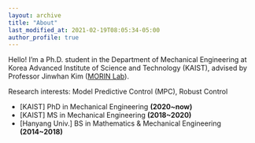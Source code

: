 ```yaml
---
layout: archive
title: "About"
last_modified_at: 2021-02-19T08:05:34-05:00
author_profile: true
---
```


Hello! I’m a Ph.D. student in the Department of Mechanical Engineering at Korea Advanced Institute of Science and Technology (KAIST), advised by Professor Jinwhan Kim ([MORIN Lab](http://morin.kaist.ac.kr/)). 

Research interests: Model Predictive Control (MPC), Robust Control

* [KAIST] PhD in Mechanical Engineering **(2020~now)**
* [KAIST] MS in Mechanical Engineering **(2018~2020)**
* [Hanyang Univ.] BS in Mathematics & Mechanical Engineering **(2014~2018)**